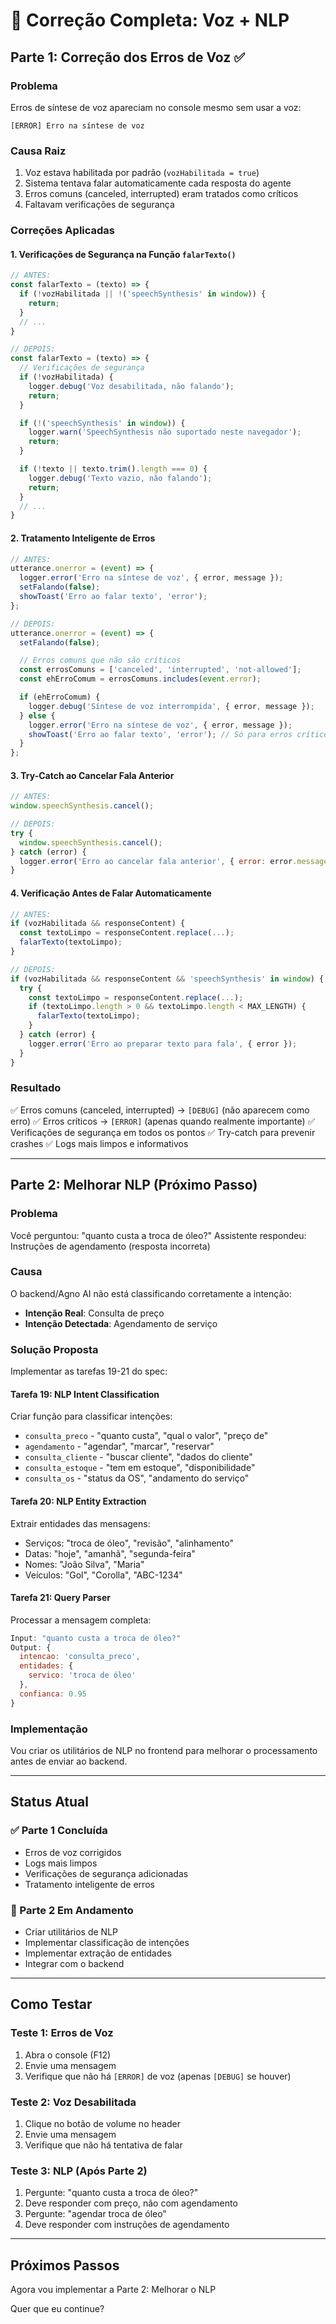 # 🔧 Correção Completa: Voz + NLP

## Parte 1: Correção dos Erros de Voz ✅

### Problema
Erros de síntese de voz apareciam no console mesmo sem usar a voz:
```
[ERROR] Erro na síntese de voz
```

### Causa Raiz
1. Voz estava habilitada por padrão (`vozHabilitada = true`)
2. Sistema tentava falar automaticamente cada resposta do agente
3. Erros comuns (canceled, interrupted) eram tratados como críticos
4. Faltavam verificações de segurança

### Correções Aplicadas

#### 1. Verificações de Segurança na Função `falarTexto()`
```javascript
// ANTES:
const falarTexto = (texto) => {
  if (!vozHabilitada || !('speechSynthesis' in window)) {
    return;
  }
  // ...
}

// DEPOIS:
const falarTexto = (texto) => {
  // Verificações de segurança
  if (!vozHabilitada) {
    logger.debug('Voz desabilitada, não falando');
    return;
  }

  if (!('speechSynthesis' in window)) {
    logger.warn('SpeechSynthesis não suportado neste navegador');
    return;
  }

  if (!texto || texto.trim().length === 0) {
    logger.debug('Texto vazio, não falando');
    return;
  }
  // ...
}
```

#### 2. Tratamento Inteligente de Erros
```javascript
// ANTES:
utterance.onerror = (event) => {
  logger.error('Erro na síntese de voz', { error, message });
  setFalando(false);
  showToast('Erro ao falar texto', 'error');
};

// DEPOIS:
utterance.onerror = (event) => {
  setFalando(false);

  // Erros comuns que não são críticos
  const errosComuns = ['canceled', 'interrupted', 'not-allowed'];
  const ehErroComum = errosComuns.includes(event.error);

  if (ehErroComum) {
    logger.debug('Síntese de voz interrompida', { error, message });
  } else {
    logger.error('Erro na síntese de voz', { error, message });
    showToast('Erro ao falar texto', 'error'); // Só para erros críticos
  }
};
```

#### 3. Try-Catch ao Cancelar Fala Anterior
```javascript
// ANTES:
window.speechSynthesis.cancel();

// DEPOIS:
try {
  window.speechSynthesis.cancel();
} catch (error) {
  logger.error('Erro ao cancelar fala anterior', { error: error.message });
}
```

#### 4. Verificação Antes de Falar Automaticamente
```javascript
// ANTES:
if (vozHabilitada && responseContent) {
  const textoLimpo = responseContent.replace(...);
  falarTexto(textoLimpo);
}

// DEPOIS:
if (vozHabilitada && responseContent && 'speechSynthesis' in window) {
  try {
    const textoLimpo = responseContent.replace(...);
    if (textoLimpo.length > 0 && textoLimpo.length < MAX_LENGTH) {
      falarTexto(textoLimpo);
    }
  } catch (error) {
    logger.error('Erro ao preparar texto para fala', { error });
  }
}
```

### Resultado
✅ Erros comuns (canceled, interrupted) → `[DEBUG]` (não aparecem como erro)
✅ Erros críticos → `[ERROR]` (apenas quando realmente importante)
✅ Verificações de segurança em todos os pontos
✅ Try-catch para prevenir crashes
✅ Logs mais limpos e informativos

---

## Parte 2: Melhorar NLP (Próximo Passo)

### Problema
Você perguntou: "quanto custa a troca de óleo?"
Assistente respondeu: Instruções de agendamento (resposta incorreta)

### Causa
O backend/Agno AI não está classificando corretamente a intenção:
- **Intenção Real**: Consulta de preço
- **Intenção Detectada**: Agendamento de serviço

### Solução Proposta

Implementar as tarefas 19-21 do spec:

#### Tarefa 19: NLP Intent Classification
Criar função para classificar intenções:
- `consulta_preco` - "quanto custa", "qual o valor", "preço de"
- `agendamento` - "agendar", "marcar", "reservar"
- `consulta_cliente` - "buscar cliente", "dados do cliente"
- `consulta_estoque` - "tem em estoque", "disponibilidade"
- `consulta_os` - "status da OS", "andamento do serviço"

#### Tarefa 20: NLP Entity Extraction
Extrair entidades das mensagens:
- Serviços: "troca de óleo", "revisão", "alinhamento"
- Datas: "hoje", "amanhã", "segunda-feira"
- Nomes: "João Silva", "Maria"
- Veículos: "Gol", "Corolla", "ABC-1234"

#### Tarefa 21: Query Parser
Processar a mensagem completa:
```javascript
Input: "quanto custa a troca de óleo?"
Output: {
  intencao: 'consulta_preco',
  entidades: {
    servico: 'troca de óleo'
  },
  confianca: 0.95
}
```

### Implementação

Vou criar os utilitários de NLP no frontend para melhorar o processamento antes de enviar ao backend.

---

## Status Atual

### ✅ Parte 1 Concluída
- Erros de voz corrigidos
- Logs mais limpos
- Verificações de segurança adicionadas
- Tratamento inteligente de erros

### 🔄 Parte 2 Em Andamento
- Criar utilitários de NLP
- Implementar classificação de intenções
- Implementar extração de entidades
- Integrar com o backend

---

## Como Testar

### Teste 1: Erros de Voz
1. Abra o console (F12)
2. Envie uma mensagem
3. Verifique que não há `[ERROR]` de voz (apenas `[DEBUG]` se houver)

### Teste 2: Voz Desabilitada
1. Clique no botão de volume no header
2. Envie uma mensagem
3. Verifique que não há tentativa de falar

### Teste 3: NLP (Após Parte 2)
1. Pergunte: "quanto custa a troca de óleo?"
2. Deve responder com preço, não com agendamento
3. Pergunte: "agendar troca de óleo"
4. Deve responder com instruções de agendamento

---

## Próximos Passos

Agora vou implementar a Parte 2: Melhorar o NLP

Quer que eu continue?
